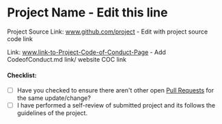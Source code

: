 # Project Name - Edit this line

Project Source Link: www.github.com/project - Edit with project source code link

Link: www.link-to-Project-Code-of-Conduct-Page - Add CodeofConduct.md link/ website COC link

#### Checklist:

- [ ] Have you checked to ensure there aren't other open [Pull Requests](../pulls) for the same update/change?
- [ ] I have performed a self-review of submitted project and its follows the guidelines of the project.
